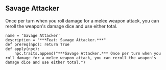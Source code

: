 ## Savage Attacker
Once per turn when you roll damage for a melee weapon attack, you can reroll the weapon's damage dice and use either total.

```
name = 'Savage Attacker'
description = "***Feat: Savage Attacker.***"
def prereq(npc): return True
def apply(npc):
    npc.traits.append("***Savage Attacker.*** Once per turn when you roll damage for a melee weapon attack, you can reroll the weapon's damage dice and use either total.")
```
